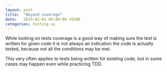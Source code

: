 ```yaml
---
layout: post
title:  "Beyond coverage"
date:   2019-02-01 09:00:00 +0100
categories: testing ui
---
```


While looking on tests coverage is a good way of making sure the test is written for given code it is not always an indication the code is actually tested, because not all the conditions may be met.

This very often applies to tests being written for existing code, but in some cases may happen even while practicing TDD.
